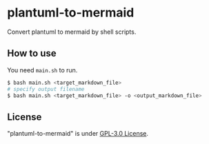 # plantuml-to-mermaid

Convert plantuml to mermaid by shell scripts.


## How to use
You need `main.sh` to run.

``` sh
$ bash main.sh <target_markdown_file>
# specify output filename
$ bash main.sh <target_markdown_file> -o <output_markdown_file>
```


## License 
"plantuml-to-mermaid" is under [GPL-3.0 License](./LICENSE).
